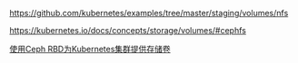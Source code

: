 
https://github.com/kubernetes/examples/tree/master/staging/volumes/nfs

https://kubernetes.io/docs/concepts/storage/volumes/#cephfs

[使用Ceph RBD为Kubernetes集群提供存储卷](http://ju.outofmemory.cn/entry/287862)

